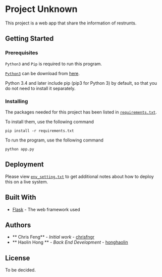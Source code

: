 # Project Unknown

This project is a web app that share the information of restrunts.

## Getting Started

### Prerequisites

`Python3` and `Pip` is required to run this program.

[`Python3`](https://www.python.org/) can be download from [here](https://www.python.org/ftp/python/3.6.3/python-3.6.3.exe).

Python 3.4 and later include pip (pip3 for Python 3) by default, so that you do not need to install it separately.

### Installing

The packages needed for this project has been listed in [`requirements.txt`](requirements.txt).

To install them, use the following command
```
pip install -r requirements.txt
```

To run the program, use the following command 
```
python app.py
```

## Deployment

Please view [`env_setting.txt`](docs/env_setting.txt) to get additional notes about how to deploy this on a live system.

## Built With

* [Flask](http://flask.pocoo.org/) - The web framework used

## Authors

* ** Chris Feng** - *Initial work* - [chrisfngr](https://github.com/chrisfngr)
* ** Haolin Hong ** - *Back End Development* - [honghaolin](https://github.com/honghaolin)

## License

To be decided.
